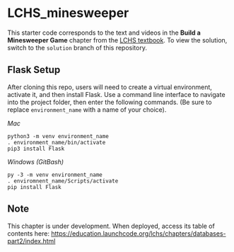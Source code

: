 # LCHS_minesweeper
This starter code corresponds to the text and videos in the **Build a Minesweeper Game** chapter from the [LCHS textbook](https://education.launchcode.org/lchs/index.html). To view the solution, switch to the `solution` branch of this repository.

## Flask Setup
After cloning this repo, users will need to create a virtual environment, activate it, and then install Flask. Use a command line interface to navigate into the project folder,
then enter the following commands. (Be sure to replace `environment_name` with a name of your choice).

*Mac*
```
python3 -m venv environment_name
. environment_name/bin/activate
pip3 install Flask
```

*Windows (GitBash)*
```
py -3 -m venv environment_name
. enviromnent_name/Scripts/activate
pip install Flask
```

## Note
This chapter is under development. When deployed, access its table of contents here: https://education.launchcode.org/lchs/chapters/databases-part2/index.html
